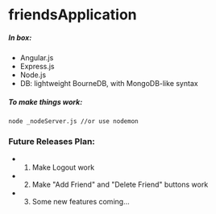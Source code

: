 friendsApplication
==================
##### In box:
 - Angular.js
 - Express.js
 - Node.js
 - DB: lightweight BourneDB, with MongoDB-like syntax
 
##### To make things work:

    node _nodeServer.js //or use nodemon
    
### Future Releases Plan:

- 1. Make Logout work
- 2. Make "Add Friend" and "Delete Friend" buttons work
- 3. Some new features coming...
